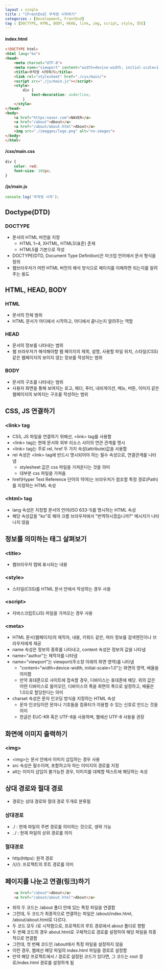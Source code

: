 ```yaml
---
layout : single
title : "[FrontEnd] 무작정 시작하기"
categories : [Development, FrontEnd]
tag : [DOCTYPE, HTML, BODY, HEAD, link, img, script, style, 경로]
---
```

#### index.html
```html
<!DOCTYPE html>
<html lang="ko">
<head>    
    <meta charset="UTF-8">
    <meta name="viewport" content="width=device-width, initial-scale=1.0">
    <title>무작정 시작하기</title>
    <link rel="stylesheet" href="./css/main/">
    <script src="./js/main.js"></script>
    <style>
        div {
            text-decoration: underline;
        }
    </style>
</head>
<body>
    <a href="https:naver.com">NAVER</a>    
    <a href="/about">About</a>
    <a href="/about/about.html">About</a>
    <img src="./imagges/logo.png" alt="no-images">
</body>
</html>
```

#### /css/main.css
```css
div {
    color: red;
    font-size: 100px;
}
```

#### /js/main.js
```js
console.log('무작정 시작');
```


## Doctype(DTD)
### DOCTYPE 
* 문서의 HTML 버전을 지정
    * HTML 1~4, XHTML, HTML5(표준) 존재
    * HTML5를 기본으로 작성
* DOCTYPE(DTD, Document Type Definition)은 마크업 언어에서 문서 형식을 정의
* 웹브라우저가 어떤 HTML 버전의 해석 방식으로 페이지를 이해하면 되는지를 알려주는 용도

## HTML, HEAD, BODY
### HTML
* 문서의 전체 범위
* HTML 문서가 어디에서 시작하고, 어디에서 끝나는지 알려주는 역할
### HEAD
* 문서의 정보를 나타내는 범위
* 웹 브라우저가 해석해야할 웹 페이지의 제목, 설명, 사용할 파일 위치, 스타일(CSS) 같은 웹페이지의 보이지 않는 정보를 작성하는 범위
### BODY
* 문서의 구조를 나타내는 범위
* 사용자 화면을 통해 보여지는 로고, 헤더, 푸터, 내비게이션, 메뉴, 버튼, 이미지 같은 웹페이지의 보여지는 구조를 작성하는 범위

## CSS, JS 연결하기
### \<link\> tag
* CSS, JS 파일을 연결하기 위해선, \<link\> tag를 사용함
* \<link\> tag는 현재 문서와 외부 리소스 사이의 연관 관계를 명시
* \<link\> tag는 주로 rel, href 두 가지 속성(attribute)값을 사용함
* rel 속성은 \<link\> tag에 반드시 명시되어야 하는 필수 속성으로, 연결관계를 나타냄
    * stylesheet 값은 css 파일을 가져온다는 것을 의미
    * 대부분 css 파일을 가져옴
* href(Hyper Text Reference 단어의 약어)는 브라우저가 참조할 특정 경로(Path)를 지정하는 HTML 속성

### \<html\> tag
* lang 속성은 지정할 문서의 언어(ISO 633-1)를 명시하는 HTML 속성
* 해당 속성값을 "ko"로 해야 크롬 브라우저에서 "번역하시겠습니까?" 메시지가 나타나지 않음

## 정보를 의미하는 태그 살펴보기
### \<title\>
* 웹브라우저 탭에 표시되는 내용

### \<style\> 
* 스타일(CSS)를 HTML 문서 안에서 작성하는 경우 사용

### \<script\>
* 자바스크립트(JS) 파일을 가져오는 경우 사용

### \<meta\>
* HTML 문서(웹페이지)의 제작자, 내용, 키워드 같은, 여러 정보를 검색엔진이나 브라우저에게 재공
* name 속성은 정보의 종류를 나타내고, content 속성은 정보의 값을 나타냄
* name="author"는 제작자를 나타냄
* name="viewport"는 viewport(주소창 아래의 화면 영역)를 나타냄
    * "content="width=device-width, initial-scale=1.0"는 화면의 영역, 배율을 의미함
    * 만약 휴대폰으로 사이트에 접속할 경우, 디바이스는 휴대폰에 해당. 위의 값은 어떤 디바이스로 들어오던, 디바이스의 폭을 화면의 폭으로 설정하고, 배율은 1.0으로 할당한다는 의미
* charset 속성은 문자 인코딩 방식을 지정하는 HTML 속성
    * 문자 인코딩이란 문자나 기호들을 컴퓨터가 이용할 수 있는 신호로 만드는 것을 의미
    * 한글은 EUC-KR 혹은 UTF-8을 사용하며, 웹에선 UTF-8 사용을 권장

## 화면에 이미지 출력하기
### \<img\>
* \<img\>는 문서 안에서 이미지 삽입하는 경우 사용
* src 속성은 필수이며, 포함하고자 하는 이미지의 경로를 지정
* alt는 이미지 삽입이 불가능한 경우, 이미지를 대체할 텍스트에 해당하는 속성 

## 상대 경로와 절대 경로
* 경로는 상대 경로와 절대 경로 두개로 분류됨
### 상대경로
* ./ : 현재 파일의 주변 경로를 의미하는 것으로, 생략 가능
* ../ : 현재 파일의 상위 경로를 의미
### 절대경로
* http(https): 원격 경로
* /(//): 프로젝트의 루트 경로를 의미

## 페이지를 나눈고 연결(링크)하기
```html
    <a href="/about">About</a>
    <a href="/about/about.html">About</a>
```
* 위의 두 코드는 /about 폴더 안에 있는 특정 파일을 연결함
* 그런데, 두 코드가 최종적으로 연결하는 파일은 /about/index.html, /about/about.html로 다르다.
* 두 코드 모두 /로 시작함으로, 프로젝트의 루트 경로에서 about 폴더로 향함
* 두 번째 코드의 경우 about.html로 구체적으로 경로를 설정하여 해당 파일을 최종적으로 연결함
* 그런데, 첫 번째 코드인 /about에서 특정 파일을 설정하지 않음
* 이런 경우, 웹에선 해당 파일의 index.html 파일을 경로로 설정함
* 만약 해당 프로젝트에서 / 경로로 설정된 코드가 있다면, 그 코드는 root 경로/index.html 경로를 설정하게 됨
